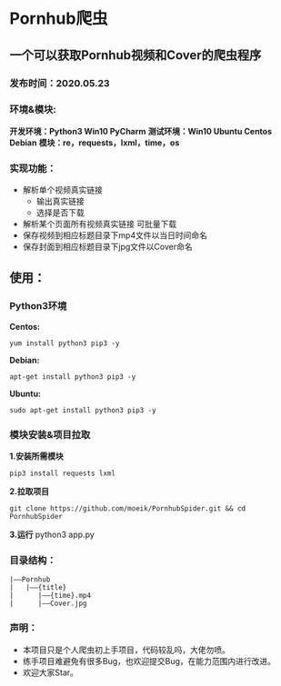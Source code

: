 # Pornhub爬虫

## 一个可以获取Pornhub视频和Cover的爬虫程序
### 发布时间：2020.05.23

### 环境&模块:
**开发环境：Python3 Win10 PyCharm**
**测试环境：Win10  Ubuntu  Centos  Debian**
**模块：re，requests，lxml，time，os**

### 实现功能：
- 解析单个视频真实链接
	- 输出真实链接
	- 选择是否下载
- 解析某个页面所有视频真实链接 可批量下载
- 保存视频到相应标题目录下mp4文件以当日时间命名
- 保存封面到相应标题目录下jpg文件以Cover命名

## 使用：

### Python3环境
**Centos:**
```shell
yum install python3 pip3 -y
```
**Debian:**
```shell
apt-get install python3 pip3 -y
```
**Ubuntu:**
```shell
sudo apt-get install python3 pip3 -y
```


### 模块安装&项目拉取

**1.安装所需模块**
```shell
pip3 install requests lxml
```

**2.拉取项目**
```shell
git clone https://github.com/moeik/PornhubSpider.git && cd PornhubSpider
```

**3.运行**
python3 app.py

### 目录结构：
```
|——Pornhub
|   |——{title}
|      |——{time}.mp4
|      |——Cover.jpg
```

### 声明：
- 本项目只是个人爬虫初上手项目，代码较乱吗，大佬勿喷。
- 练手项目难避免有很多Bug，也欢迎提交Bug，在能力范围内进行改进。
- 欢迎大家Star。